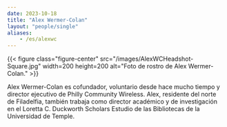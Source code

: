 ```yaml
---
date: 2023-10-18
title: "Alex Wermer-Colan"
layout: "people/single"
aliases:
    - /es/alexwc
---
```


{{< figure class="figure-center" src="/images/AlexWCHeadshot-Square.jpg" width=200 height=200 alt="Foto de rostro de Alex Wermer-Colan." >}}  

Alex Wermer-Colan es cofundador, voluntario desde hace mucho tiempo y director ejecutivo de Philly Community Wireless. Alex, residente del norte de Filadelfia, también trabaja como director académico y de investigación en el Loretta C. Duckworth Scholars Estudio de las Bibliotecas de la Universidad de Temple.  
